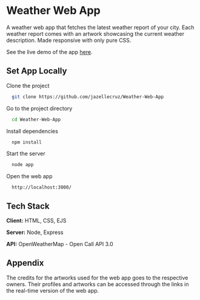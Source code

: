 
# Weather Web App

A weather web app that fetches the latest weather report of your city. Each weather report comes with an artwork showcasing the current weather description.
Made responsive with only pure CSS.

See the live demo of the app [here](https://weather-with-api.herokuapp.com/).

## Set App Locally


Clone the project

```bash
  git clone https://github.com/jazellecruz/Weather-Web-App
```

Go to the project directory

```bash
  cd Weather-Web-App
```

Install dependencies

```bash
  npm install
```

Start the server

```bash
  node app
```

Open the web app

```
  http://localhost:3000/
```
## Tech Stack

**Client:** HTML, CSS, EJS

**Server:** Node, Express

**API:** OpenWeatherMap - Open Call API 3.0


## Appendix
The credits for the artworks used for the web app goes to the respective owners. Their profiles and artworks can be accessed through the links in the real-time version of the web app.



